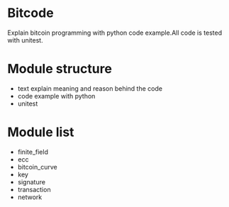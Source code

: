 # Bitcode
Explain bitcoin programming with python code example.All code is tested with unitest.

# Module structure
* text explain meaning and reason behind the code
* code example with python
* unitest

# Module list
* finite_field
* ecc
* bitcoin_curve
* key
* signature
* transaction
* network


